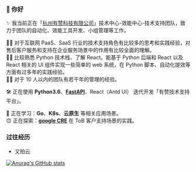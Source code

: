 ### 👋 你好

✨ 我当前正在「[杭州有赞科技有限公司](https://www.youzan.com/)」技术中心-效能中心-技术支持团队，致力于团队的自动化、效能工具开发、小组管理等工作。
    
    
👍🏻 对于互联网 PaaS、SaaS 行业的技术支持角色有比较多的思考和实践经验，对售后客户服务和支持在企业服务场景中的作用有比较全面的理解。    
👍🏻 比较熟悉 Python 技术栈、了解 React。能基于 Python 后端和 React 以及 React 相关的 UI 组件实现一些简单的 web 系统，在 Python 脚本、自动化提效等方面有过多年的实践经验。    
👍🏻 对于 10 人以内的团队有若干年的管理的经验。    
    
🛠️ 正在使用 **Python3.6**、[**FastAPI**](https://fastapi.tiangolo.com/)、React（Antd UI） 迭代开发「有赞技术支持平台」。  
    
📗 正在学习：**Go**、**K8s**、**云原生** 等相关应用场景。    
😊 正在探索：[**google CRE**](https://cloud.google.com/blog/products/devops-sre/introducing-a-new-era-of-customer-support-google-customer-reliability-engineering) 在 ToB 客户支持场景的实践。    
    
### 过往经历

- 又拍云

[![Anurag's GitHub stats](https://github-readme-stats.vercel.app/api?username=binbinah)](https://github.com/binbinah/github-readme-stats)

